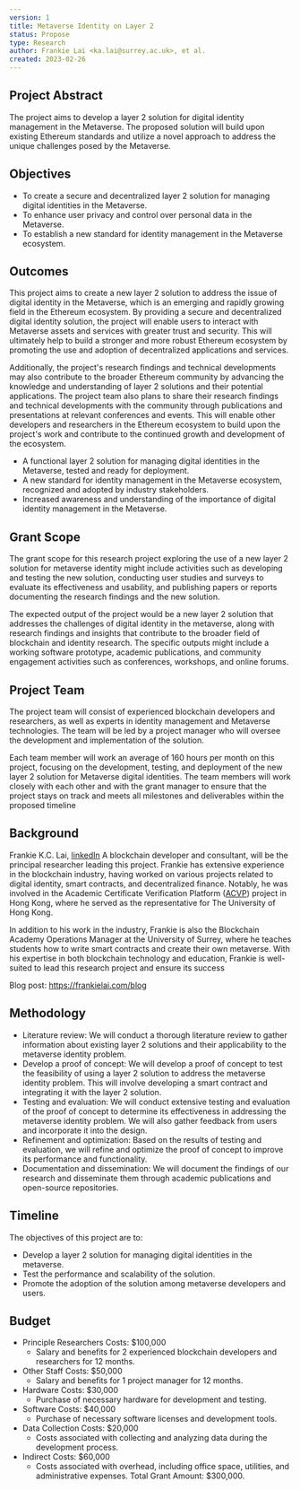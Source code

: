 ```yaml
---
version: 1
title: Metaverse Identity on Layer 2
status: Propose
type: Research
author: Frankie Lai <ka.lai@surrey.ac.uk>, et al.
created: 2023-02-26
---
```


## Project Abstract

The project aims to develop a layer 2 solution for digital identity management in the Metaverse. The proposed solution will build upon existing Ethereum standards and utilize a novel approach to address the unique challenges posed by the Metaverse.

## Objectives

- To create a secure and decentralized layer 2 solution for managing digital identities in the Metaverse.
- To enhance user privacy and control over personal data in the Metaverse.
- To establish a new standard for identity management in the Metaverse ecosystem.

## Outcomes

This project aims to create a new layer 2 solution to address the issue of digital identity in the Metaverse, which is an emerging and rapidly growing field in the Ethereum ecosystem. By providing a secure and decentralized digital identity solution, the project will enable users to interact with Metaverse assets and services with greater trust and security. This will ultimately help to build a stronger and more robust Ethereum ecosystem by promoting the use and adoption of decentralized applications and services.

Additionally, the project's research findings and technical developments may also contribute to the broader Ethereum community by advancing the knowledge and understanding of layer 2 solutions and their potential applications. The project team also plans to share their research findings and technical developments with the community through publications and presentations at relevant conferences and events. This will enable other developers and researchers in the Ethereum ecosystem to build upon the project's work and contribute to the continued growth and development of the ecosystem.

- A functional layer 2 solution for managing digital identities in the Metaverse, tested and ready for deployment.
- A new standard for identity management in the Metaverse ecosystem, recognized and adopted by industry stakeholders.
- Increased awareness and understanding of the importance of digital identity management in the Metaverse.

## Grant Scope

The grant scope for this research project exploring the use of a new layer 2 solution for metaverse identity might include activities such as developing and testing the new solution, conducting user studies and surveys to evaluate its effectiveness and usability, and publishing papers or reports documenting the research findings and the new solution.

The expected output of the project would be a new layer 2 solution that addresses the challenges of digital identity in the metaverse, along with research findings and insights that contribute to the broader field of blockchain and identity research. The specific outputs might include a working software prototype, academic publications, and community engagement activities such as conferences, workshops, and online forums.

## Project Team

The project team will consist of experienced blockchain developers and researchers, as well as experts in identity management and Metaverse technologies. The team will be led by a project manager who will oversee the development and implementation of the solution.

Each team member will work an average of 160 hours per month on this project, focusing on the development, testing, and deployment of the new layer 2 solution for Metaverse digital identities. The team members will work closely with each other and with the grant manager to ensure that the project stays on track and meets all milestones and deliverables within the proposed timeline

## Background

Frankie K.C. Lai, [linkedIn](https://www.linkedin.com/in/frankiekclai/)
A blockchain developer and consultant, will be the principal researcher leading this project. Frankie has extensive experience in the blockchain industry, having worked on various projects related to digital identity, smart contracts, and decentralized finance. Notably, he was involved in the Academic Certificate Verification Platform ([ACVP](https://www.acvp.hk/verification)) project in Hong Kong, where he served as the representative for The University of Hong Kong.

In addition to his work in the industry, Frankie is also the Blockchain Academy Operations Manager at the University of Surrey, where he teaches students how to write smart contracts and create their own metaverse. With his expertise in both blockchain technology and education, Frankie is well-suited to lead this research project and ensure its success

Blog post: https://frankielai.com/blog

## Methodology

- Literature review: We will conduct a thorough literature review to gather information about existing layer 2 solutions and their applicability to the metaverse identity problem.
- Develop a proof of concept: We will develop a proof of concept to test the feasibility of using a layer 2 solution to address the metaverse identity problem. This will involve developing a smart contract and integrating it with the layer 2 solution.
- Testing and evaluation: We will conduct extensive testing and evaluation of the proof of concept to determine its effectiveness in addressing the metaverse identity problem. We will also gather feedback from users and incorporate it into the design.
- Refinement and optimization: Based on the results of testing and evaluation, we will refine and optimize the proof of concept to improve its performance and functionality.
- Documentation and dissemination: We will document the findings of our research and disseminate them through academic publications and open-source repositories.

## Timeline

The objectives of this project are to:

- Develop a layer 2 solution for managing digital identities in the metaverse.
- Test the performance and scalability of the solution.
- Promote the adoption of the solution among metaverse developers and users.

## Budget

- Principle Researchers Costs: $100,000
  - Salary and benefits for 2 experienced blockchain developers and researchers for 12 months.
- Other Staff Costs: $50,000
  - Salary and benefits for 1 project manager for 12 months.
- Hardware Costs: $30,000
  - Purchase of necessary hardware for development and testing.
- Software Costs: $40,000
  - Purchase of necessary software licenses and development tools.
- Data Collection Costs: $20,000
  - Costs associated with collecting and analyzing data during the development process.
- Indirect Costs: $60,000
  - Costs associated with overhead, including office space, utilities, and administrative expenses.
Total Grant Amount: $300,000.
